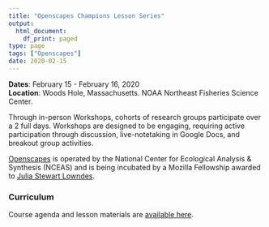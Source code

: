 ```yaml
---
title: "Openscapes Champions Lesson Series"
output:
  html_document:
    df_print: paged
type: page
tags: ["Openscapes"]
date: 2020-02-15
---
```




__Dates__: February 15 - February 16, 2020<br>
__Location__: Woods Hole, Massachusetts. NOAA Northeast Fisheries Science Center. <br>

Through in-person Workshops, cohorts of research groups participate over a 2 full days. Workshops are designed to be engaging, requiring active participation through discussion, live-notetaking in Google Docs, and breakout group activities.

[Openscapes](https://openscapes.org/) is operated by the National Center for Ecological Analysis & Synthesis (NCEAS) and is being incubated by a Mozilla Fellowship awarded to [Julia Stewart Lowndes](http://jules32.github.io/).

### Curriculum

Course agenda and lesson materials are [available here](https://openscapes.github.io/series/index.html#day-in-person).



